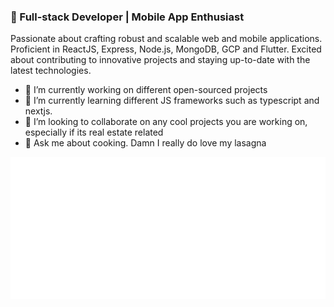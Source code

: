 ### 🚀 Full-stack Developer | Mobile App Enthusiast
Passionate about crafting robust and scalable web and mobile applications. Proficient in ReactJS, Express, Node.js, MongoDB, GCP and Flutter. Excited about contributing to innovative projects and staying up-to-date with the latest technologies.

- 🔭 I’m currently working on different open-sourced projects
- 🌱 I’m currently learning different JS frameworks such as typescript and nextjs.
- 👯 I’m looking to collaborate on any cool projects you are working on, especially if its real estate related
- 💬 Ask me about cooking. Damn I really do love my lasagna

![Metrics](/metrics.plugin.achievements.compact.svg)
<!--
![Metrics](/metrics.plugin.languages.recent.svg)
**Senior-ai/Senior-ai** is a ✨ _special_ ✨ repository because its `README.md` (this file) appears on your GitHub profile.

Here are some ideas to get you started:


-->
